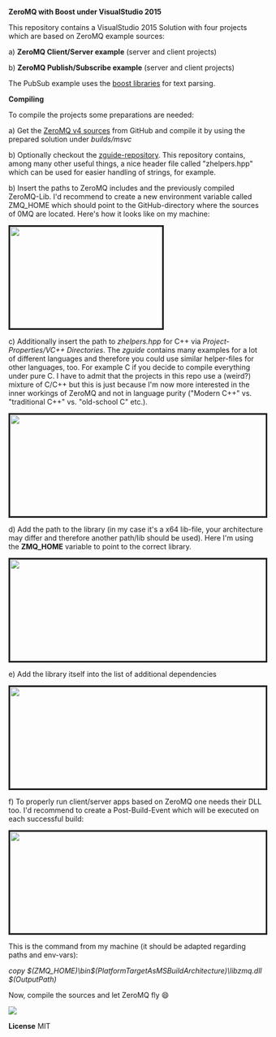 **ZeroMQ with Boost under VisualStudio 2015**


This repository contains a VisualStudio 2015 Solution with four projects which are based on ZeroMQ example sources:

a) **ZeroMQ Client/Server example** (server and client projects)

b) **ZeroMQ Publish/Subscribe example** (server and client projects)

The PubSub example uses the <a href="http://www.boost.org/" target="_blank">boost libraries</a> for text parsing.

**Compiling**

To compile the projects some preparations are needed:

a) Get the <a href="https://github.com/zeromq/zeromq4-x" target="_blank">ZeroMQ v4 sources</a> from GitHub and compile it by using the prepared solution under *builds/msvc*

b) Optionally checkout the <a href="https://github.com/imatix/zguide" target="_blank">zguide-repository</a>. This repository contains, among many other useful things, a nice header file called "zhelpers.hpp" which can be used for easier handling of strings, for example.  

b) Insert the paths to ZeroMQ includes and the previously compiled ZeroMQ-Lib. I'd recommend to create a new environment variable called ZMQ_HOME which should point to the
GitHub-directory where the sources of 0MQ are located. Here's how it looks like on my machine:

<img src="http://fs2.directupload.net/images/150802/jpl9oru8.png" width="300" height="200" border="3">

c) Additionally insert the path to *zhelpers.hpp* for C++ via *Project-Properties/VC++ Directories*. The *zguide* contains many examples for a lot of different languages and therefore you could use similar helper-files for other languages, too. For example C if you decide to compile everything under pure C. I have to admit that the projects in this repo use a (weird?) mixture of C/C++ but this is just because I'm now more interested in the inner workings of ZeroMQ and not in language purity ("Modern C++" vs. "traditional C++" vs. "old-school C" etc.).

<img src="http://fs2.directupload.net/images/150802/wetv6ntd.png" width="600" height="200" border="3">

d) Add the path to the library (in my case it's a x64 lib-file, your architecture may differ and therefore another path/lib should be used). Here I'm using the **ZMQ_HOME** variable to point to the correct library.

<img src="http://fs2.directupload.net/images/150802/a52usgh9.png" width="600" height="200" border="3">

e) Add the library itself into the list of additional dependencies

<img src="http://fs1.directupload.net/images/150802/gfadnb6p.png" width="600" height="200" border="3">

f) To properly run client/server apps based on ZeroMQ one needs their DLL too. I'd recommend to create a Post-Build-Event which will be executed on each successful build:

<img src="http://fs1.directupload.net/images/150802/6fk2vh8y.png" width="600" height="200" border="3">

This is the command from my machine (it should be adapted regarding paths and env-vars):

*copy $(ZMQ_HOME)\bin\$(PlatformTargetAsMSBuildArchitecture)\libzmq.dll $(OutputPath)*


Now, compile the sources and let ZeroMQ fly :smile:

<img src="http://fs2.directupload.net/images/150802/iuea28nd.png">

**License**
MIT
